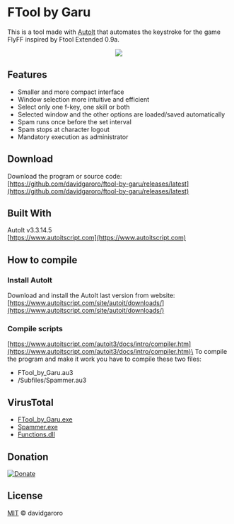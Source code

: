 
  
# FTool by Garu
This is a tool made with [AutoIt] that automates the keystroke for the game FlyFF inspired by Ftool Extended 0.9a.

[AutoIt]: https://www.autoitscript.com/

<p align="center">
    <img src="https://i.imgur.com/N767csZ.png">
</p>

## Features
- Smaller and more compact interface
- Window selection more intuitive and efficient
- Select only one f-key, one skill or both
- Selected window and the other options are loaded/saved automatically
- Spam runs once before the set interval
- Spam stops at character logout
- Mandatory execution as administrator

## Download
Download the program or source code:\
[https://github.com/davidgaroro/ftool-by-garu/releases/latest](https://github.com/davidgaroro/ftool-by-garu/releases/latest)

## Built With
AutoIt v3.3.14.5\
[https://www.autoitscript.com](https://www.autoitscript.com)

## How to compile 
### Install AutoIt
Download and install the AutoIt last version from website:\
[https://www.autoitscript.com/site/autoit/downloads/](https://www.autoitscript.com/site/autoit/downloads/)

### Compile scripts
[https://www.autoitscript.com/autoit3/docs/intro/compiler.htm](https://www.autoitscript.com/autoit3/docs/intro/compiler.htm)\
To compile the program and make it work you have to compile these two files:
 - FTool_by_Garu.au3
 - /Subfiles/Spammer.au3

## VirusTotal
 - [FTool_by_Garu.exe](https://www.virustotal.com/gui/file/b4810a2ea7821a2e593003c804a3fb94b2c814123c7dd999a1e83598174d53b3)
 - [Spammer.exe](https://www.virustotal.com/gui/file/1ea6b3b0f19842e268b8ebaacc8cab719b058d10cf2aaf94339f2ccd377bd488)
 - [Functions.dll](https://www.virustotal.com/gui/file/1e23247a146d59997ee59a988397d77592ef698584ad265f40c485a13de34129)

## Donation
[![Donate](https://img.shields.io/badge/Donate-PayPal-green.svg)](https://www.paypal.com/cgi-bin/webscr?cmd=_s-xclick&hosted_button_id=GNML9U2XC2JR6&source=url)
## License
[MIT](./LICENSE) &copy; davidgaroro
